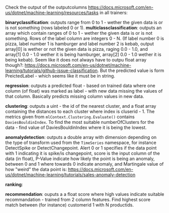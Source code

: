 Check the output of the outputcolumns https://docs.microsoft.com/en-us/dotnet/machine-learning/resources/tasks in all trainers:

**binaryclassification**: outputs range from 0 to 1 - wether the given data is or is not something (rows labeled 0 or 1).
**multiclassclassification**: outputs an array which contain ranges of 0 to 1 - wether the given data is or is not something. Rows of the label column are integers 0 - N. (If label number 0 is pizza, label number 1 is hamburger and label number 2 is kebab, output array[0] is wether or not the given data is pizza, raging 0.0 - 1.0, and array[1] 0.0 - 1.0 wether it is being hamburger, array[2] 0.0 - 1.0 wether it is being kebab).
Seem like it does not always have to outpu float array though?: https://docs.microsoft.com/en-us/dotnet/machine-learning/tutorials/github-issue-classification. But the predicted value is form PreictedLabel - which seems like it must be in string.

**regression**: outputs a predicted float - based on trained data where one column (of float) was marked as label - with new data missing the values of that column. Basically predicts missing column values in new data.

**clustering**: outputs a uint - the id of the nearest cluster, and a float array containing the distances to each cluster where index is cluserid - 1. The metrics given from `mlContext.Clustering.Evaluate()` contains `DaviesBouldinIndex`. To find the most suitable numberOfClusters for the data - find value of DaviesBouldinIndex where it is being the lowest.

**anomalydetection**: outputs a double array with dimension depending on the type of transform used from the `TimeSeries` namespace, for instance DetectSpike or DetectChangepoint. Alert 0 or 1 specifies if the data point with 1 indicating it is spike/is changepoint, score is the input column of the data (in float), P-Value indicate how likely the point is being an anomaly, between 0 and 1 where towards 0 indicate anomaly, and Martingale value of how "weird" the data point is: https://docs.microsoft.com/en-us/dotnet/machine-learning/tutorials/sales-anomaly-detection  

**ranking**:

**recommendation**: ouputs a a float score where high values indicate suitable recommandation - trained from 2 column features. Find highest score match between (for instance) customerid 1 with N productids.
